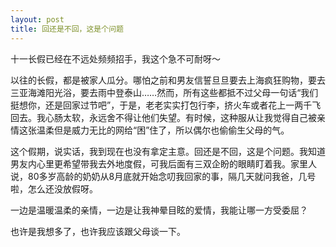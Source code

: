 ```yaml
---
layout: post
title: 回还是不回，这是个问题
---
```




十一长假已经在不远处频频招手，我这个急不可耐呀～

以往的长假，都是被家人瓜分。哪怕之前和男友信誓旦旦要去上海疯狂购物，要去三亚海滩阳光浴，要去雨中登泰山……然而，所有这些都抵不过父母一句话“我们挺想你，还是回家过节吧”，于是，老老实实打包行李，挤火车或者花上一两千飞回去。我心肠太软，永远舍不得让他们失望。有时候，这种服从让我觉得自己被亲情这张温柔但是威力无比的网给“困”住了，所以偶尔也偷偷生父母的气。

这个假期，说实话，我到现在也没有拿定主意。回还是不回，这是个问题。我知道男友内心里更希望带我去外地度假，可我后面有三双企盼的眼睛盯着我。家里人说，80多岁高龄的奶奶从8月底就开始念叨我回家的事，隔几天就问我爸，几号啦，怎么还没放假呀。

一边是温暖温柔的亲情，一边是让我神晕目眩的爱情，我能让哪一方受委屈？

也许是我想多了，也许我应该跟父母谈一下。
